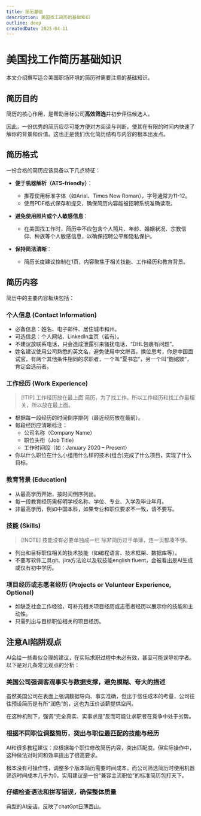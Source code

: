 ```yaml
---
title: 简历基础
description: 美国找工简历的基础知识
outline: deep
createdDate: 2025-04-11
---
```


# 美国找工作简历基础知识

本文介绍撰写适合美国职场环境的简历时需要注意的基础知识。

## 简历目的

简历的核心作用，是帮助目标公司**高效筛选**并初步评估候选人。

因此，一份优秀的简历应尽可能方便对方阅读与判断，使其在有限的时间内快速了解你的背景和价值。这也正是我们优化简历结构与内容的根本出发点。



## 简历格式

一份合格的简历应该具备以下几点特征：

- **便于机器解析（ATS-friendly）**：
  - 推荐使用标准字体（如Arial、Times New Roman），字号通常为11-12。
  - 使用PDF格式保存和提交，确保简历内容能被招聘系统准确读取。

- **避免使用照片或个人敏感信息**：
  - 在美国找工作时，简历中不应包含个人照片、年龄、婚姻状况、宗教信仰、种族等个人敏感信息，以确保招聘公平和隐私保护。


- **保持简洁清晰**：
  - 简历长度建议控制在1页，内容聚焦于相关技能、工作经历和教育背景。

## 简历内容

简历中的主要内容板块包括：

### 个人信息 (Contact Information)

- 必备信息：姓名、电子邮件、居住城市和州。
- 可选信息：个人网站、LinkedIn主页（若有）。
- 不建议放联系电话，只会造成泄露引来骚扰电话，“DHL包裹有问题”。
- 姓名建议使用公司熟悉的英文名，避免使用中文拼音。换位思考，你是中国面试官，有两个其他条件相同的求职者，一个叫“夏书岩”，另一个叫“麴婠媆”，肯定会选前者。


### 工作经历 (Work Experience)

> [!TIP] 工作经历放在最上面
> 简历，为了找工作。所以工作经历和找工作最相关，所以放在最上面。

- 根据每一段经历的时间倒序排列（最近经历放在最前）。
- 每段经历应清晰标注：
  - 公司名称（Company Name）
  - 职位头衔（Job Title）
  - 工作时间段（如：January 2020 – Present）
- 你以什么职位在什么小组用什么样的技术(组合)完成了什么项目，实现了什么目标。

### 教育背景 (Education)

- 从最高学历开始，按时间倒序列出。
- 每一段教育经历需标明学校名称、学位、专业、入学及毕业年月。
- 非最高学历，例如中国本科，如果专业和职位要求不一致，请不要写。

### 技能 (Skills)

> [!NOTE] 技能没有必要单独成一栏
> 除非简历过于单薄，连一页都凑不够。

- 列出和目标职位相关的技术技能（如编程语言、技术框架、数据库等）。
- 不要写软件工具git、jira方法论以及软技能english fluent，会被看出是AI生成或仅有初中学历。

### 项目经历或志愿者经历 (Projects or Volunteer Experience, Optional)

- 如缺乏社会工作经验，可补充相关项目经历或志愿者经历以展示你的技能和主动性。
- 只需列出与目标职位相关的项目经历。

## 注意AI陷阱观点

AI会给一些看似合理的建议，在实际求职过程中未必有效，甚至可能误导初学者。以下是对几条常见观点的分析：

### 美国公司强调客观事实与数据支撑，避免模糊、夸大的描述

虽然美国公司在表面上强调数据导向、事实准确，但出于信任成本的考量，公司往往预设简历是有所“润色”的，这也为压价谈薪提供空间。

在这种机制下，强调“完全真实、实事求是”反而可能让求职者在竞争中处于劣势。

### 根据不同职位调整简历，突出与职位最匹配的技能与经历
AI和很多教程建议：应根据每个职位修改简历内容，突出匹配度。但实际操作中，这种做法对时间和效率提出了很高要求。

根本没有可操作性，调整多个版本简历需要时间成本。而公司筛选简历时使用机器筛选时间成本几乎为0，实用建议是一份“兼容主流职位”的标准简历包打天下。

### 仔细检查语法和拼写错误，确保整体质量

典型的AI废话。反映了chatGpt日薄西山。
